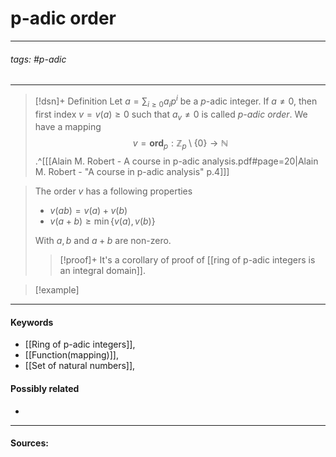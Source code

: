 # p-adic order
***
###### tags: #p-adic 
***
>[!dsn]+ Definition
>Let $a=\sum_{i\ge0}a_{i}p^{i}$ be a $p$-adic integer. If $a\ne0$, then first index $v=v(a)\ge0$ such that $a_{v}\ne0$ is called $p$*-adic order*. We have a mapping
>$$v=\textbf{ord}_{p}:\mathbb{Z}_{p}\setminus\{0\}\to\mathbb{N}$$.^[[[Alain M. Robert - A course in p-adic analysis.pdf#page=20|Alain M. Robert - "A course in p-adic analysis" p.4]]]

>The order $v$ has a following properties
>- $v(ab)=v(a)+v(b)$
>- $v(a+b)\ge\min\{v(a),v(b)\}$
>
>With $a,b$ and $a+b$ are non-zero.
>
>>[!proof]+
>>It's a corollary of proof of [[ring of p-adic integers is an integral domain]].

>[!example] 
>
***
#### Keywords
- [[Ring of p-adic integers]],
- [[Function(mapping)]],
- [[Set of natural numbers]],
#### Possibly related
- 
***
#### Sources: